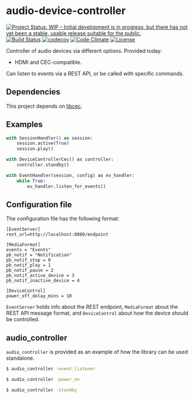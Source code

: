 # audio-device-controller

[![Project Status: WIP – Initial development is in progress, but there has not yet been a stable, usable release suitable for the public.](http://www.repostatus.org/badges/1.1.0/wip.svg)](http://www.repostatus.org/#wip)
[![Build Status](https://travis-ci.org/inphinitum/audio-device-controller.svg?branch=master)](https://travis-ci.org/inphinitum/audio-device-controller)
[![codecov](https://codecov.io/gh/inphinitum/audio-device-controller/branch/master/graph/badge.svg)](https://codecov.io/gh/inphinitum/audio-device-controller)
[![Code Climate](https://codeclimate.com/github/inphinitum/audio-device-controller/badges/gpa.svg)](https://codeclimate.com/github/inphinitum/audio-device-controller)
[![License](https://img.shields.io/github/license/inphinitum/audio-device-controller.svg)](LICENSE)

Controller of audio devices via different options. Provided today:
- HDMI and CEC-compatible.

Can listen to events via a REST API, or be called with specific commands.

## Dependencies
This project depends on [libcec](https://github.com/Pulse-Eight/libcec).

## Examples

```python
with SessionHandler() as session:
    session.active(True)
    session.play()
```
```python
with DeviceControllerCec() as controller:
    controller.standby()
```
```python
with EventHandler(session, config) as ev_handler:
    while True:
        ev_handler.listen_for_events()
```

## Configuration file

The configuration file has the following format:
```
[EventServer]
rest_url=http://localhost:8080/endpoint

[MediaFormat]
events = "Events"
pb_notif = "Notification"
pb_notif_stop = 0
pb_notif_play = 1
pb_notif_pause = 2
pb_notif_active_device = 3
pb_notif_inactive_device = 4

[DeviceControl]
power_off_delay_mins = 10
```

`EventServer` holds info about the REST endpoint, `MediaFormat` about the REST API message format,
and `DeviceControl` about how the device should be controlled.

## audio_controller

`audio_controller` is provided as an example of how the library can be used standalone.

```bash
$ audio_controller -event_listener
```
```bash
$ audio_controller -power_on
```
```bash
$ audio_controller -standby
```

